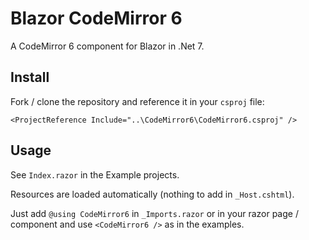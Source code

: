 # Blazor CodeMirror 6

A CodeMirror 6 component for Blazor in .Net 7.

## Install

Fork / clone the repository and reference it in your `csproj` file:

`<ProjectReference Include="..\CodeMirror6\CodeMirror6.csproj" />`

## Usage

See `Index.razor` in the Example projects.

Resources are loaded automatically (nothing to add in `_Host.cshtml`).

Just add `@using CodeMirror6` in `_Imports.razor` or in your razor page / component and use `<CodeMirror6 />` as in the examples.
